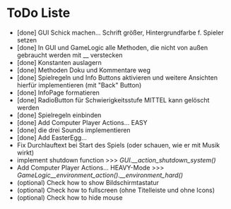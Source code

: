 # ToDo Liste
- [done] GUI Schick machen... Schrift größer, Hintergrundfarbe f. Spieler setzen
- [done] In GUI und GameLogic alle Methoden, die nicht von außen gebraucht werden mit __ verstecken
- [done] Konstanten auslagern
- [done] Methoden Doku und Kommentare weg
- [done] Spielregeln und Info Buttons aktivieren und weitere Ansichten hierfür implementieren (mit "Back" Button)
- [done] InfoPage formatieren
- [done] RadioButton für Schwierigkeitsstufe MITTEL kann gelöscht werden
- [done] Spielregeln einbinden
- [done] Add Computer Player Actions... EASY
- [done] die drei Sounds implementieren
- [done] Add EasterEgg...
- Fix Durchlauftext bei Start des Spiels (oder schauen, wie er mit Musik wirkt)
- implement shutdown function >>> *GUI.__action_shutdown_system()*
- Add Computer Player Actions... HEAVY-Mode >>> *GameLogic__environment_action().__environment_hard()*
- (optional) Check how to show Bildschirmtastatur
- (optional) Check how to fullscreen (ohne Titelleiste und ohne Icons)
- (optional) Check how to hide mouse